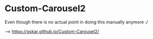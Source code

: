 # Custom-Carousel2
Even though there is no actual point in doing this manually anymore :/

--> https://gskar.github.io/Custom-Carousel2/
